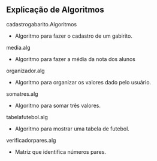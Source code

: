 ## Explicação de Algoritmos

cadastrogabarito.Algoritmos

* Algoritmo para fazer o cadastro de um gabirito.

media.alg

* Algoritmo para fazer a média da nota dos alunos

organizador.alg

* Algoritmo para organizar os valores dado pelo usuário.

somatres.alg

* Algoritmo para somar três valores.

tabelafutebol.alg

* Algoritmo para mostrar uma tabela de futebol.

verificadorpares.alg

* Matriz que identifica números pares.

